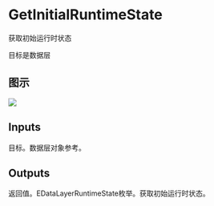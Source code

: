 # GetInitialRuntimeState

获取初始运行时状态

目标是数据层

## 图示

![]($-20221218-18343706.png)

## Inputs

目标。数据层对象参考。 

## Outputs

返回值。EDataLayerRuntimeState枚举。获取初始运行时状态。
